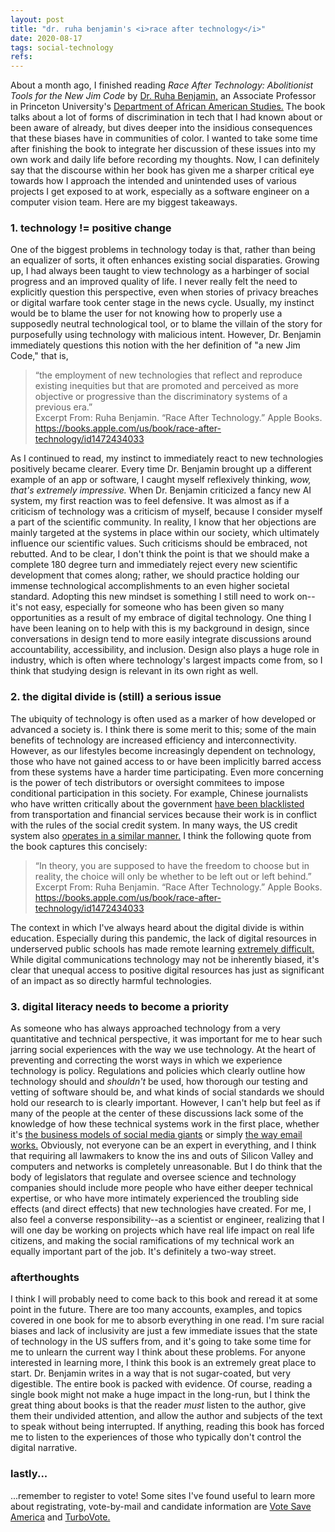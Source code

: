 ```yaml
---
layout: post
title: "dr. ruha benjamin's <i>race after technology</i>"
date: 2020-08-17
tags: social-technology
refs:
---
```


About a month ago, I finished reading <i>Race After Technology: Abolitionist Tools for the New Jim Code</i> by <a href="https://www.ruhabenjamin.com/">Dr. Ruha Benjamin,</a> an Associate Professor in Princeton University's <a href="https://aas.princeton.edu/">Department of African American Studies.</a> The book talks about a lot of forms of discrimination in tech that I had known about or been aware of already, but dives deeper into the insidious consequences that these biases have in communities of color. I wanted to take some time after finishing the book to integrate her discussion of these issues into my own work and daily life before recording my thoughts. <!--excerpt-->Now, I can definitely say that the discourse within her book has given me a sharper critical eye towards how I approach the intended and unintended uses of various projects I get exposed to at work, especially as a software engineer on a computer vision team. Here are my biggest takeaways.

<h3>1. technology != positive change</h3>

One of the biggest problems in technology today is that, rather than being an equalizer of sorts, it often enhances existing social disparaties. Growing up, I had always been taught to view technology as a harbinger of social progress and an improved quality of life. I never really felt the need to explicitly question this perspective, even when stories of privacy breaches or digital warfare took center stage in the news cycle. Usually, my instinct would be to blame the user for not knowing how to properly use a supposedly neutral technological tool, or to blame the villain of the story for purposefully using technology with malicious intent. However, Dr. Benjamin immediately questions this notion with the her definition of "a new Jim Code," that is,

<blockquote>
“the employment of new technologies that reflect and reproduce existing inequities but that are promoted and perceived as more objective or progressive than the discriminatory systems of a previous era.”
<br>
<div class="cite">Excerpt From: Ruha Benjamin. “Race After Technology.” Apple Books. <a href="https://books.apple.com/us/book/race-after-technology/id1472434033">https://books.apple.com/us/book/race-after-technology/id1472434033</a></div>
</blockquote>

As I continued to read, my instinct to immediately react to new technologies positively became clearer. Every time Dr. Benjamin brought up a different example of an app or software, I caught myself reflexively thinking, <i>wow, that's extremely impressive.</i> When Dr. Benjamin criticized a fancy new AI system, my first reaction was to feel defensive. It was almost as if a criticism of technology was a criticism of myself, because I consider myself a part of the scientific community. In reality, I know that her objections are mainly targeted at the systems in place within our society, which ultimately influence our scientific values. Such criticisms should be embraced, not rebutted. And to be clear, I don't think the point is that we should make a complete 180 degree turn and immediately reject every new scientific development that comes along; rather, we should practice holding our immense technological accomplishments to an even higher societal standard. Adopting this new mindset is something I still need to work on--it's not easy, especially for someone who has been given so many opportunities as a result of my embrace of digital technology. One thing I have been leaning on to help with this is my background in design, since conversations in design tend to more easily integrate discussions around accountability, accessibility, and inclusion. Design also plays a huge role in industry, which is often where technology's largest impacts come from, so I think that studying design is relevant in its own right as well.

<h3>2. the digital divide is (still) a serious issue</h3>

The ubiquity of technology is often used as a marker of how developed or advanced a society is. I think there is some merit to this; some of the main benefits of technology are increased efficiency and interconnectivity. However, as our lifestyles become increasingly dependent on technology, those who have not gained access to or have been implicitly barred access from these systems have a harder time participating. Even more concerning is the power of tech distributors or oversight commitees to impose conditional participation in this society. For example, Chinese journalists who have written critically about the government <a href="https://www.wired.co.uk/article/china-social-credit-system-explained">have been blacklisted</a> from transportation and financial services because their work is in conflict with the rules of the social credit system. In many ways, the US credit system also <a href="https://www.vox.com/the-goods/2018/11/2/18057450/china-social-credit-score-spend-frivolously-video-games">operates in a similar manner.</a> I think the following quote from the book captures this concisely:

<blockquote>“In theory, you are supposed to have the freedom to choose but in reality, the choice will only be whether to be left out or left behind.”
<br>
<div class="cite">Excerpt From: Ruha Benjamin. “Race After Technology.” Apple Books. <a href="https://books.apple.com/us/book/race-after-technology/id1472434033">https://books.apple.com/us/book/race-after-technology/id1472434033</a></div>
</blockquote>

The context in which I've always heard about the digital divide is within education. Especially during this pandemic, the lack of digital resources in underserved public schools has made remote learning <a href="https://gizmodo.com/the-pandemic-exposed-a-massive-digital-divide-in-our-sc-1844323273">extremely difficult.</a> While digital communications technology may not be inherently biased, it's clear that unequal access to positive digital resources has just as significant of an impact as so directly harmful technologies.

<h3>3. digital literacy needs to become a priority</h3>

As someone who has always approached technology from a very quantitative and technical perspective, it was important for me to hear such jarring social experiences with the way we use technology. At the heart of preventing and correcting the worst ways in which we experience technology is policy. Regulations and policies which clearly outline how technology should and <i>shouldn't</i> be used, how thorough our testing and vetting of software should be, and what kinds of social standards we should hold our research to is clearly important. However, I can't help but feel as if many of the people at the center of these discussions lack some of the knowledge of how these technical systems work in the first place, whether it's <a href="https://www.cnet.com/news/some-senators-in-congress-capitol-hill-just-dont-get-facebook-and-mark-zuckerberg/">the business models of social media giants</a> or simply <a href="https://www.vice.com/en_uk/article/z3ew8w/gop-congressman-turns-antitrust-hearing-into-personal-tech-support-session">the way email works.</a> Obviously, not everyone can be an expert in everything, and I think that requiring all lawmakers to know the ins and outs of Silicon Valley and computers and networks is completely unreasonable. But I do think that the body of legislators that regulate and oversee science and technology companies should include more people who have either deeper technical expertise, or who have more intimately experienced the troubling side effects (and direct effects) that new technologies have created. For me, I also feel a converse responsibility--as a scientist or engineer, realizing that I will one day be working on projects which have real life impact on real life citizens, and making the social ramifications of my technical work an equally important part of the job. It's definitely a two-way street.

<h3>afterthoughts</h3>

I think I will probably need to come back to this book and reread it at some point in the future. There are too many accounts, examples, and topics covered in one book for me to absorb everything in one read. I'm sure racial biases and lack of inclusivity are just a few immediate issues that the state of technology in the US suffers from, and it's going to take some time for me to unlearn the current way I think about these problems. For anyone interested in learning more, I think this book is an extremely great place to start. Dr. Benjamin writes in a way that is not sugar-coated, but very digestible. The entire book is packed with evidence. Of course, reading a single book might not make a huge impact in the long-run, but I think the great thing about books is that the reader <i>must</i> listen to the author, give them their undivided attention, and allow the author and subjects of the text to speak without being interrupted. If anything, reading this book has forced me to listen to the experiences of those who typically don't control the digital narrative.

<h3>lastly...</h3>

...remember to register to vote! Some sites I've found useful to learn more about registrating, vote-by-mail and candidate information are <a href="https://votesaveamerica.com/">Vote Save America</a> and <a href="https://turbovote.org/">TurboVote.</a>

<br>